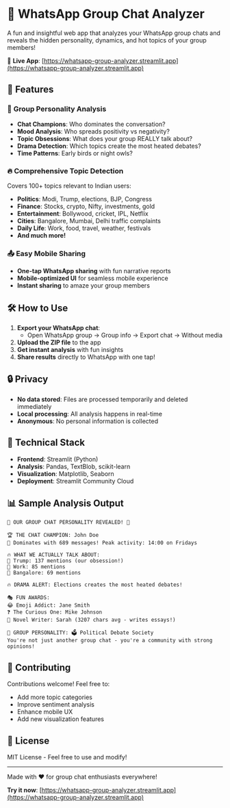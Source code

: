 # 💬 WhatsApp Group Chat Analyzer

A fun and insightful web app that analyzes your WhatsApp group chats and reveals the hidden personality, dynamics, and hot topics of your group members!

🚀 **Live App**: [https://whatsapp-group-analyzer.streamlit.app](https://whatsapp-group-analyzer.streamlit.app)

## 📱 Features

### 🎊 **Group Personality Analysis**
- **Chat Champions**: Who dominates the conversation?
- **Mood Analysis**: Who spreads positivity vs negativity?
- **Topic Obsessions**: What does your group REALLY talk about?
- **Drama Detection**: Which topics create the most heated debates?
- **Time Patterns**: Early birds or night owls?

### 🔥 **Comprehensive Topic Detection**
Covers 100+ topics relevant to Indian users:
- **Politics**: Modi, Trump, elections, BJP, Congress
- **Finance**: Stocks, crypto, Nifty, investments, gold
- **Entertainment**: Bollywood, cricket, IPL, Netflix
- **Cities**: Bangalore, Mumbai, Delhi traffic complaints
- **Daily Life**: Work, food, travel, weather, festivals
- **And much more!**

### 📤 **Easy Mobile Sharing**
- **One-tap WhatsApp sharing** with fun narrative reports
- **Mobile-optimized UI** for seamless mobile experience
- **Instant sharing** to amaze your group members

## 🛠️ **How to Use**

1. **Export your WhatsApp chat**:
   - Open WhatsApp group → Group info → Export chat → Without media
2. **Upload the ZIP file** to the app
3. **Get instant analysis** with fun insights
4. **Share results** directly to WhatsApp with one tap!

## 🔒 **Privacy**

- **No data stored**: Files are processed temporarily and deleted immediately
- **Local processing**: All analysis happens in real-time
- **Anonymous**: No personal information is collected

## 🚀 **Technical Stack**

- **Frontend**: Streamlit (Python)
- **Analysis**: Pandas, TextBlob, scikit-learn
- **Visualization**: Matplotlib, Seaborn
- **Deployment**: Streamlit Community Cloud

## 📊 **Sample Analysis Output**

```
🎊 OUR GROUP CHAT PERSONALITY REVEALED! 🎊

🏆 THE CHAT CHAMPION: John Doe
💬 Dominates with 689 messages! Peak activity: 14:00 on Fridays

🔥 WHAT WE ACTUALLY TALK ABOUT:
🥇 Trump: 137 mentions (our obsession!)
🥈 Work: 85 mentions  
🥉 Bangalore: 69 mentions

🔥 DRAMA ALERT: Elections creates the most heated debates!

🎭 FUN AWARDS:
😂 Emoji Addict: Jane Smith
❓ The Curious One: Mike Johnson  
📜 Novel Writer: Sarah (3207 chars avg - writes essays!)

🎯 GROUP PERSONALITY: 🗳️ Political Debate Society
You're not just another group chat - you're a community with strong opinions!
```

## 🤝 **Contributing**

Contributions welcome! Feel free to:
- Add more topic categories
- Improve sentiment analysis
- Enhance mobile UX
- Add new visualization features

## 📄 **License**

MIT License - Feel free to use and modify!

---

Made with ❤️ for group chat enthusiasts everywhere!

**Try it now**: [https://whatsapp-group-analyzer.streamlit.app](https://whatsapp-group-analyzer.streamlit.app)